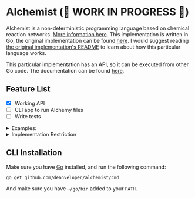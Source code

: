 # Alchemist (🚒 WORK IN PROGRESS 🚒)

Alchemist is a non-deterministic programming language based on chemical reaction networks. [More information here](https://esolangs.org/wiki/Alchemist). This implementation is written in Go, the original implementation can be found [here](https://github.com/bforte/Alchemist). I would suggest reading [the original implementation's README](https://github.com/bforte/Alchemist/blob/master/README.md) to learn about how this particular language works.

This particular implementation has an API, so it can be executed from other Go code. The documentation can be found [here](https://godoc.org/deanveloper/alchemist).

## Feature List

 * [x] Working API
 * [ ] CLI app to run Alchemy files
 * [ ] Write tests

<details><summary>Examples:</summary>

Hello world
<pre>
_->Out_"Hello, World!"
</pre>

Hello world (using `!` to determine input universe)
<pre>
x->Out_"Hello, World!"!x
</pre>

Countdown
<pre>
_->5x
x->Out_x
0x->Out_"Liftoff"
</pre>

Adder
<pre>
_ -> a+reqX+Out_"Input 1:"+In_x+Out_"Input 2:"+In_y
x -> z
y -> z
a+0x+0y -> Out_z
</pre>

Fibonacci
<pre>
_ -> Out_"Enter how many numbers you wanna see:"+In_loop+b+setNext+Out_""+Out_"Fibonacci:"+Out_a+Out_b

loop+a+setNext -> loop+next+setNext
loop+b+setNext -> loop+next+setNext+saveB
loop+0a+0b+setNext -> Out_next+setA

loop+setA+saveB -> loop+setA+a
loop+setA+0saveB -> loop+setB

loop+setB+next -> loop+setB+b
loop+setB+0next -> loop+setNext
</pre>
</details>

<details><summary>Implementation Restriction</summary>
Something that was not clarified by the spec was if the `_` atom was provided if an initial universe was also provided. In this implementation, the universe will only start with a `_` atom if there was no default universe provided.</details>

## CLI Installation

Make sure you have [Go](https://golang.org/dl/) installed, and run the following command:

```
go get github.com/deanveloper/alchemist/cmd
```

And make sure you have `~/go/bin` added to your `PATH`.
